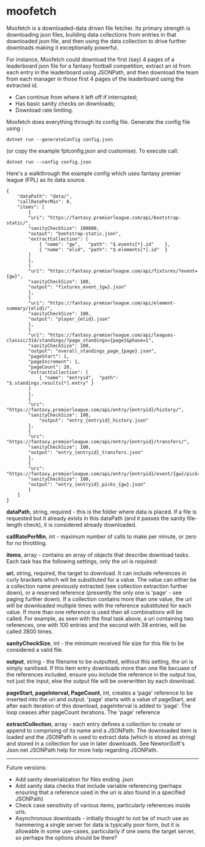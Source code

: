 # moofetch

Moofetch is a downloaded-data driven file fetcher.  Its primary strength is downloading json files, building data collections from entries in that downloaded json file, and then using the data collection to drive further downloads making it exceptionally powerful.

For instance, Moofetch could download the first (say) 4 pages of a leaderboard json file for a fantasy football competition, extract an id from each entry in the leaderboard using JSONPath, and then download the team from each manager in those first 4 pages of the leaderboard using the extracted id.  

- Can continue from where it left off if interrupted;
- Has basic sanity checks on downloads;
- Download rate limiting.

Moofetch does everything through its config file.  Generate the config file using :
	
	dotnet run --generateConfig config.json 

(or copy the example fplconfig.json and customise).  To execute call: 
    
	dotnet run --config config.json 

Here's a walkthrough the example config which uses fantasy premier league (FPL) as its data source.

```
{
    "dataPath": "data/",
    "callRatePerMin": 0,
    "items": [
        { 
		"uri": "https://fantasy.premierleague.com/api/bootstrap-static/",
		"sanityCheckSize": 100000,
		"output": "bootstrap-static.json",
		"extractCollection": [
			{ "name": "gw",   "path": "$.events[*].id"    },
			{ "name": "elid", "path": "$.elements[*].id"  }
		]
        },
        {
		"uri": "https://fantasy.premierleague.com/api/fixtures/?event={gw}",
		"sanityCheckSize": 100,
		"output": "fixtures_event_{gw}.json"
        },
        {
		"uri": "https://fantasy.premierleague.com/api/element-summary/{elid}/",
		"sanityCheckSize": 100,
		"output": "player_{elid}.json"
        },
        {
		"uri": "https://fantasy.premierleague.com/api/leagues-classic/314/standings/?page_standings={page}&phase=1",
		"sanityCheckSize": 100,
		"output": "overall_standings_page_{page}.json",
		"pageStart": 1,
		"pageIncrement": 1,
		"pageCount": 20,
		"extractCollection": [
			{ "name": "entryid",  "path": "$.standings.results[*].entry" }
		]
        },
        {
		"uri": "https://fantasy.premierleague.com/api/entry/{entryid}/history/",
		"sanityCheckSize": 100,
	        "output": "entry_{entryid}_history.json"
        },
        {
		"uri": "https://fantasy.premierleague.com/api/entry/{entryid}/transfers/",
		"sanityCheckSize": 100,
		"output": "entry_{entryid}_transfers.json"
        },
        {
		"uri": "https://fantasy.premierleague.com/api/entry/{entryid}/event/{gw}/picks/",
		"sanityCheckSize": 100,
		"output": "entry_{entryid}_picks_{gw}.json"
        }
    ]
}
```


**dataPath**, string, required - this is the folder where data is placed.  If a file is requested but it already exists in this dataPath (and it passes the sanity file-length check), it is considered already downloaded.

**callRatePerMin**, int - maximum number of calls to make per minute, or zero for no throttling.

**items**, array - contains an array of objects that describe download tasks.  Each task has the following settings, only the uri is required:

**uri**, string, required, the target to download.  It can include references in curly brackets which will be substituted for a value.  The value can either be a collection name previously extracted (see collection extraction further down), or a reserved reference (presently the only one is 'page' - see paging further down).  If a collection contains more than one value, the uri will be downloaded multiple times with the reference substituted for each value.  If more than one reference is used then all combinations will be called.  For example, as seen with the final task above, a uri containing two references, one with 100 entries and the second with 38 entries, will be called 3800 times.

**sanityCheckSize**, int - the minimum received file size for this file to be considered a valid file.

**output**, string - the filename to be outputted, without this setting, the uri is simply sanitised.  If this item entry downloads more than one file becuase of the references included, ensure you include the reference in the output too, not just the input, else the output file will be overwritten by each download.

**pageStart, pageInterval, PageCount**, int, creates a 'page' reference to be inserted into the uri and output.  'page' starts with a value of pageStart, and after each iteration of this download, pageInterval is added to 'page'.  The loop ceases after pageCount iterations.  The 'page' reference 

**extractCollection**, array - each entry defines a collection to create or append to comprising of its name and a JSONPath.  The downloaded item is loaded and the JSONPath is used to extract data (which is stored as string) and stored in a collection for use in later downloads.  See NewtonSoft's Json.net JSONPath help for more help regarding JSONPath.

---
Future versions:
- Add sanity deserialization for files ending .json
- Add sanity data checks that include variable referencing (perhaps ensuring that a reference used in the uri is also found in a specified JSONPath)
- Check case sensitivity of various items, particularly references inside uris.
- Asynchronous downloads - initially thought to not be of much use as hammering a single server for data is typically poor form, but it is allowable in some use-cases, particularly if one owns the target server, so perhaps the options should be there?
